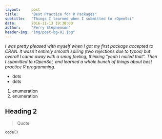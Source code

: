 ```yaml
---
layout:     post
title:      "Best Practice for R Packages"
subtitle:   "Things I learned when I submitted to rOpenSci"
date:       2016-11-13 19:30:00
author:     "Perry Stephenson"
header-img: "img/post-bg-01.jpg"
---
```


_I was pretty pleased with myself when I got my first package accepted to CRAN. It wasn't entirely smooth sailing (two rejections due to typos) but overall I came away with a smug feeling, thinking "yeah I nailed that". Then I submitted to rOpenSci, and learned a whole bunch of things about best practice R programming._

* dots
* dots

1. enumeration
1. enumeration

## Heading 2

> Quote

```
code()
```


